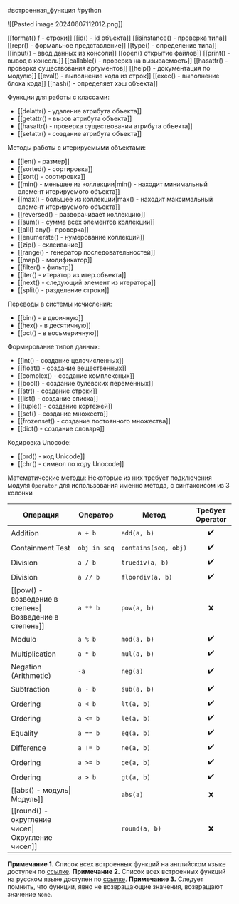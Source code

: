  #встроенная_функция #python 

![[Pasted image 20240607112012.png]]

[[format() f - строки]]
[[id() - id объекта]]
[[isinstance() - проверка типа]]
[[repr() - формальное представление]]
[[type() - определение типа]]
[[input() - ввод данных из консоли]]
[[open() открытие файлов]]
[[print() - вывод в консоль]]
[[callable() - проверка на вызываемость]]
[[hasattr() - проверка существования аргументов]]
[[help() - документация по модулю]]
[[eval() - выполнение кода из строк]]
[[exec() - выполнение блока кода]]
[[hash() - определяет хэш объекта]]

Функции для работы с классами:
- [[delattr() - удаление атрибута объекта]] 
- [[getattr() - вызов атрибута объекта]] 
- [[hasattr() - проверка существования атрибута объекта]] 
- [[setattr() - создание атрибута объекта]] 

Методы работы с итерируемыми объектами:
- [[len() - размер]]
- [[sorted() - сортировка]]
- [[sort() - сортировка]]
- [[min() - меньшее из коллекции|min() - находит минимальный элемент итерируемого объекта]]
- [[max() - большее из коллекции|max() - находит максимальный элемент итерируемого объекта]]
- [[reversed() - разворачивает коллекцию]]
- [[sum() -  сумма всех элементов коллекции]]
- [[all() any()- проверка]]
- [[enumerate() - нумерование коллекций]]
- [[zip() - склеивание]]
- [[range() - генератор последовательностей]]
- [[map() - модификатор]]
- [[filter() - фильтр]]
- [[iter() - итератор из итер.объекта]]
- [[next() - следующий элемент из итератора]]
- [[split() - разделение строки]]

Переводы в системы исчисления:
- [[bin() - в двоичную]]
- [[hex() - в десятичную]]
- [[oct() - в восьмеричную]]

Формирование типов данных:
- [[int() - создание целочисленных]]
- [[float() - создание вещественных]]
- [[complex() - создание комплексных]]
- [[bool() - создание булевских переменных]]
- [[str() - создание строки]]
- [[list() - создание списка]]
- [[tuple() - создание кортежей]]
- [[set() - создание множеств]]
- [[frozenset() - создание постоянного множества]]
- [[dict() - создание словаря]]

Кодировка Unocode:
- [[ord() - код Unicode]]
- [[chr() - символ по коду Unocode]]

Математические методы:
Некоторые из них требует подключения модуля `Operator` для использования именно метода, с синтаксисом из 3 колонки

| **Операция**                                           | Оператор     | Метод                | Требует Operator |
| ------------------------------------------------------ | ------------ | -------------------- | :--------------: |
| Addition                                               | `a + b`      | `add(a, b)`          |        ✔️        |
| Containment Test                                       | `obj in seq` | `contains(seq, obj)` |        ✔️        |
| Division                                               | `a / b`      | `truediv(a, b)`      |        ✔️        |
| Division                                               | `a // b`     | `floordiv(a, b)`     |        ✔️        |
| [[pow() - возведение в степень\|Возведение в степень]] | `a ** b`     | `pow(a, b)`          |        ❌         |
| Modulo                                                 | `a % b`      | `mod(a, b)`          |        ✔️        |
| Multiplication                                         | `a * b`      | `mul(a, b)`          |        ✔️        |
| Negation (Arithmetic)                                  | `-a`         | `neg(a)`             |        ✔️        |
| Subtraction                                            | `a - b`      | `sub(a, b)`          |        ✔️        |
| Ordering                                               | `a < b`      | `lt(a, b)`           |        ✔️        |
| Ordering                                               | `a <= b`     | `le(a, b)`           |        ✔️        |
| Equality                                               | `a == b`     | `eq(a, b)`           |        ✔️        |
| Difference                                             | `a != b`     | `ne(a, b)`           |        ✔️        |
| Ordering                                               | `a >= b`     | `ge(a, b)`           |        ✔️        |
| Ordering                                               | `a > b`      | `gt(a, b)`           |        ✔️        |
| [[abs() - модуль\|Модуль]]                             |              | `abs(a)`             |        ❌         |
| [[round() - округление чисел\|Округление чисел]]       |              | `round(a, b)`        |        ❌         |

**Примечание 1.** Список всех встроенных функций на английском языке доступен по [ссылке](https://docs.python.org/3/library/functions.html#ascii).
**Примечание 2.** Список всех встроенных функций на русском языке доступен по [ссылке](https://docs-python.ru/tutorial/vstroennye-funktsii-interpretatora-python/).
**Примечание 3.** Следует помнить, что функции, явно не возвращающие значения, возвращают значение `None`.
